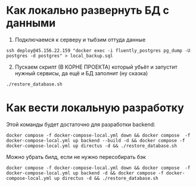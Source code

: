 # Как локально развернуть БД с данными

1. Подключаемся к серверу и тыбзим оттуда данные
```shell
ssh deploy@45.156.22.159 "docker exec -i fluently_postgres pg_dump -U postgres -d postgres" > local_backup.sql
```

2. Пускаем скрипт (В КОРНЕ ПРОЕКТА) который убьёт и запустит нужный сервисы, да ещё и БД заполнит (ну сказка)
```shell
./restore_database.sh
```

# Как вести локальную разработку

Этой команды будет достаточно для разработки backend:
```shell
docker compose -f docker-compose-local.yml down && docker compose  -f docker-compose-local.yml up backend --build -d && docker compose -f docker-compose-local.yml up directus -d && ./restore_database.sh
```

Можно убрать билд, если не нужно пересобирать бэк
```shell
docker compose -f docker-compose-local.yml down && docker compose  -f docker-compose-local.yml up backend -d && docker compose -f docker-compose-local.yml up directus -d && ./restore_database.sh
```
